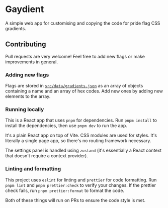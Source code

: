 # Gaydient

A simple web app for customising and copying the code for pride flag CSS
gradients.

## Contributing

Pull requests are very welcome! Feel free to add new flags or make improvements
in general.

### Adding new flags

Flags are stored in
[`src/data/gradients.json`](https://github.com/olivvybee/gaydient/blob/main/src/data/gradients.json)
as an array of objects containing a name and an array of hex codes. Add new ones
by adding new elements to the array.

### Running locally

This is a React app that uses `pnpm` for dependencies. Run `pnpm install` to
install the dependencies, then use `pnpm dev` to run the app.

It's a plain React app on top of Vite. CSS modules are used for styles. It's
literally a single page app, so there's no routing framework necessary.

The settings panel is handled using `zustand` (it's essentially a React context
that doesn't require a context provider).

### Linting and formatting

This project uses `eslint` for linting and `prettier` for code formatting. Run
`pnpm lint` and `pnpm prettier:check` to verify your changes. If the prettier
check fails, run `pnpm prettier:format` to format the code.

Both of these things will run on PRs to ensure the code style is met.
